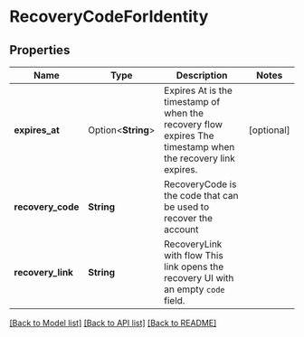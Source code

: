 # RecoveryCodeForIdentity

## Properties

Name | Type | Description | Notes
------------ | ------------- | ------------- | -------------
**expires_at** | Option<**String**> | Expires At is the timestamp of when the recovery flow expires  The timestamp when the recovery link expires. | [optional]
**recovery_code** | **String** | RecoveryCode is the code that can be used to recover the account | 
**recovery_link** | **String** | RecoveryLink with flow  This link opens the recovery UI with an empty `code` field. | 

[[Back to Model list]](../README.md#documentation-for-models) [[Back to API list]](../README.md#documentation-for-api-endpoints) [[Back to README]](../README.md)


